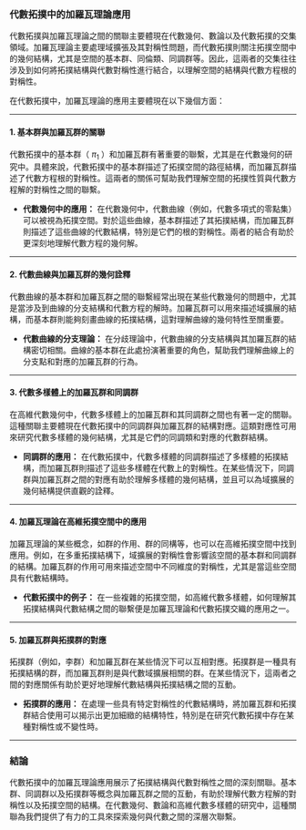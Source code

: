 ### **代數拓撲中的加羅瓦理論應用**

代數拓撲與加羅瓦理論之間的關聯主要體現在代數幾何、數論以及代數拓撲的交集領域。加羅瓦理論主要處理域擴張及其對稱性問題，而代數拓撲則關注拓撲空間中的幾何結構，尤其是空間的基本群、同倫類、同調群等。因此，這兩者的交集往往涉及到如何將拓撲結構與代數對稱性進行結合，以理解空間的結構與代數方程根的對稱性。

在代數拓撲中，加羅瓦理論的應用主要體現在以下幾個方面：

---

#### **1. 基本群與加羅瓦群的關聯**

代數拓撲中的基本群（ $`\pi_1`$ ）和加羅瓦群有著重要的聯繫，尤其是在代數幾何的研究中。具體來說，代數拓撲中的基本群描述了拓撲空間的路徑結構，而加羅瓦群描述了代數方程根的對稱性。這兩者的關係可幫助我們理解空間的拓撲性質與代數方程解的對稱性之間的聯繫。

- **代數幾何中的應用：** 在代數幾何中，代數曲線（例如，代數多項式的零點集）可以被視為拓撲空間。對於這些曲線，基本群描述了其拓撲結構，而加羅瓦群則描述了這些曲線的代數結構，特別是它們的根的對稱性。兩者的結合有助於更深刻地理解代數方程的幾何解。

---

#### **2. 代數曲線與加羅瓦群的幾何詮釋**

代數曲線的基本群和加羅瓦群之間的聯繫經常出現在某些代數幾何的問題中，尤其是當涉及到曲線的分支結構和代數方程的解時。加羅瓦群可以用來描述域擴展的結構，而基本群則能夠刻畫曲線的拓撲結構，這對理解曲線的幾何特性至關重要。

- **代數曲線的分支理論：** 在分歧理論中，代數曲線的分支結構與其加羅瓦群的結構密切相關。曲線的基本群在此處扮演著重要的角色，幫助我們理解曲線上的分支點和對應的加羅瓦群的行為。

---

#### **3. 代數多樣體上的加羅瓦群和同調群**

在高維代數幾何中，代數多樣體上的加羅瓦群和其同調群之間也有著一定的關聯。這種關聯主要體現在代數拓撲中的同調群與加羅瓦群的結構對應。這類對應性可用來研究代數多樣體的幾何結構，尤其是它們的同調類和對應的代數群結構。

- **同調群的應用：** 在代數拓撲中，代數多樣體的同調群描述了多樣體的拓撲結構，而加羅瓦群則描述了這些多樣體在代數上的對稱性。在某些情況下，同調群與加羅瓦群之間的對應有助於理解多樣體的幾何結構，並且可以為域擴展的幾何結構提供直觀的詮釋。

---

#### **4. 加羅瓦理論在高維拓撲空間中的應用**

加羅瓦理論的某些概念，如群的作用、群的同構等，也可以在高維拓撲空間中找到應用。例如，在多重拓撲結構下，域擴展的對稱性會影響該空間的基本群和同調群的結構。加羅瓦群的作用可用來描述空間中不同維度的對稱性，尤其是當這些空間具有代數結構時。

- **代數拓撲中的例子：** 在一些複雜的拓撲空間，如高維代數多樣體，如何理解其拓撲結構與代數結構之間的聯繫便是加羅瓦理論和代數拓撲交織的應用之一。

---

#### **5. 加羅瓦群與拓撲群的對應**

拓撲群（例如，李群）和加羅瓦群在某些情況下可以互相對應。拓撲群是一種具有拓撲結構的群，而加羅瓦群則是與代數域擴展相關的群。在某些情況下，這兩者之間的對應關係有助於更好地理解代數結構與拓撲結構之間的互動。

- **拓撲群的應用：** 在處理一些具有特定對稱性的代數結構時，將加羅瓦群和拓撲群結合使用可以揭示出更加細緻的結構特性，特別是在研究代數拓撲中存在某種對稱性或不變性時。

---

### **結論**

代數拓撲中的加羅瓦理論應用展示了拓撲結構與代數對稱性之間的深刻關聯。基本群、同調群以及拓撲群等概念與加羅瓦群之間的互動，有助於理解代數方程解的對稱性以及拓撲空間的結構。在代數幾何、數論和高維代數多樣體的研究中，這種關聯為我們提供了有力的工具來探索幾何與代數之間的深層次聯繫。